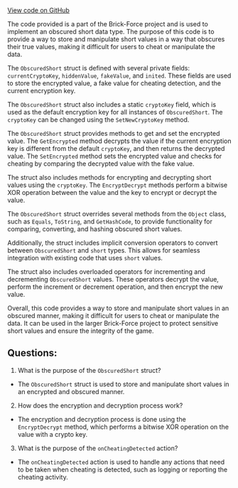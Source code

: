 [View code on GitHub](https://github.com/TieHaxJan/Brick-Force/Assembly-CSharp\CodeStage.AntiCheat.ObscuredTypes\ObscuredShort.cs)

The code provided is a part of the Brick-Force project and is used to implement an obscured short data type. The purpose of this code is to provide a way to store and manipulate short values in a way that obscures their true values, making it difficult for users to cheat or manipulate the data.

The `ObscuredShort` struct is defined with several private fields: `currentCryptoKey`, `hiddenValue`, `fakeValue`, and `inited`. These fields are used to store the encrypted value, a fake value for cheating detection, and the current encryption key.

The `ObscuredShort` struct also includes a static `cryptoKey` field, which is used as the default encryption key for all instances of `ObscuredShort`. The `cryptoKey` can be changed using the `SetNewCryptoKey` method.

The `ObscuredShort` struct provides methods to get and set the encrypted value. The `GetEncrypted` method decrypts the value if the current encryption key is different from the default `cryptoKey`, and then returns the decrypted value. The `SetEncrypted` method sets the encrypted value and checks for cheating by comparing the decrypted value with the fake value.

The struct also includes methods for encrypting and decrypting short values using the `cryptoKey`. The `EncryptDecrypt` methods perform a bitwise XOR operation between the value and the key to encrypt or decrypt the value.

The `ObscuredShort` struct overrides several methods from the `Object` class, such as `Equals`, `ToString`, and `GetHashCode`, to provide functionality for comparing, converting, and hashing obscured short values.

Additionally, the struct includes implicit conversion operators to convert between `ObscuredShort` and `short` types. This allows for seamless integration with existing code that uses `short` values.

The struct also includes overloaded operators for incrementing and decrementing `ObscuredShort` values. These operators decrypt the value, perform the increment or decrement operation, and then encrypt the new value.

Overall, this code provides a way to store and manipulate short values in an obscured manner, making it difficult for users to cheat or manipulate the data. It can be used in the larger Brick-Force project to protect sensitive short values and ensure the integrity of the game.
## Questions: 
 1. What is the purpose of the `ObscuredShort` struct?
- The `ObscuredShort` struct is used to store and manipulate short values in an encrypted and obscured manner.

2. How does the encryption and decryption process work?
- The encryption and decryption process is done using the `EncryptDecrypt` method, which performs a bitwise XOR operation on the value with a crypto key.

3. What is the purpose of the `onCheatingDetected` action?
- The `onCheatingDetected` action is used to handle any actions that need to be taken when cheating is detected, such as logging or reporting the cheating activity.